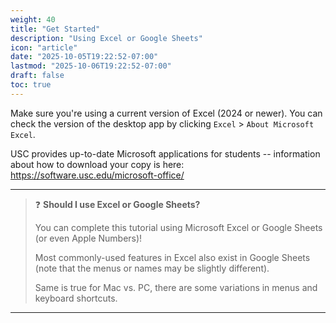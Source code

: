 ```yaml
---
weight: 40
title: "Get Started"
description: "Using Excel or Google Sheets"
icon: "article"
date: "2025-10-05T19:22:52-07:00"
lastmod: "2025-10-06T19:22:52-07:00"
draft: false
toc: true
---
```


Make sure you're using a current version of Excel (2024 or newer). You can check the version of the desktop app by clicking `Excel` > `About Microsoft Excel`.

USC provides up-to-date Microsoft applications for students -- information about how to download your copy is here: https://software.usc.edu/microsoft-office/

---

> ❓ **Should I use Excel or Google Sheets?**
>
> You can complete this tutorial using Microsoft Excel or Google Sheets (or even Apple Numbers)! 
>
> Most commonly-used features in Excel also exist in Google Sheets​ (note that the menus or names may be slightly different).​ 
>
> Same is true for Mac vs. PC​, there are some variations in menus and keyboard shortcuts​.
---